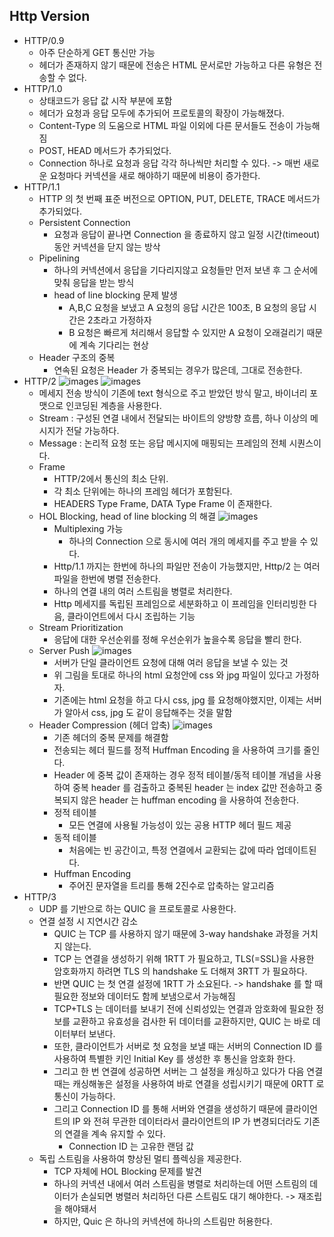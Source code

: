 ## Http Version
* HTTP/0.9
    - 아주 단순하게 GET 통신만 가능
    - 헤더가 존재하지 않기 때문에 전송은 HTML 문서로만 가능하고 다른 유형은 전송할 수 없다.
* HTTP/1.0
    - 상태코드가 응답 값 시작 부분에 포함
    - 헤더가 요청과 응답 모두에 추가되어 프로토콜의 확장이 가능해졌다.
    - Content-Type 의 도움으로 HTML 파일 이외에 다른 문서들도 전송이 가능해짐
    - POST, HEAD 메서드가 추가되었다.
    - Connection 하나로 요청과 응답 각각 하나씩만 처리할 수 있다. -> 매번 새로운 요청마다 커넥션을 새로 해야하기 때문에 비용이 증가한다.
* HTTP/1.1
    - HTTP 의 첫 번째 표준 버전으로 OPTION, PUT, DELETE, TRACE 메서드가 추가되었다.
    - Persistent Connection
        - 요청과 응답이 끝나면 Connection 을 종료하지 않고 일정 시간(timeout) 동안 커넥션을 닫지 않는 방삭
    - Pipelining
        - 하나의 커넥션에서 응답을 기다리지않고 요청들만 먼저 보낸 후 그 순서에 맞춰 응답을 받는 방식
        - head of line blocking 문제 발생
            - A,B,C 요청을 보냈고 A 요청의 응답 시간은 100초, B 요청의 응답 시간은 2초라고 가정하자
            - B 요청은 빠르게 처리해서 응답할 수 있지만 A 요청이 오래걸리기 때문에 계속 기다리는 현상
    - Header 구조의 중복
        - 연속된 요청은 Header 가 중복되는 경우가 많은데, 그대로 전송한다.
* HTTP/2
  ![images](https://media.vlpt.us/images/taesunny/post/eddc9c22-7d46-4899-877c-f8ce751609d5/image.png)
  ![images](https://media.vlpt.us/images/taesunny/post/17fd473d-7e43-4e73-9bba-8f64ee3ef21d/image.png)
    - 메세지 전송 방식이 기존에 text 형식으로 주고 받았던 방식 말고, 바이너리 포맷으로 인코딩된 계층을 사용한다.
    - Stream : 구성된 연결 내에서 전달되는 바이트의 양방향 흐름, 하나 이상의 메시지가 전달 가능하다.
    - Message : 논리적 요청 또는 응답 메시지에 매핑되는 프레임의 전체 시퀀스이다.
    - Frame
        - HTTP/2에서 통신의 최소 단위.
        - 각 최소 단위에는 하나의 프레임 헤더가 포함된다.
        - HEADERS Type Frame, DATA Type Frame 이 존재한다.
    - HOL Blocking, head of line blocking 의 해결
      ![images](https://media.vlpt.us/images/taesunny/post/8ba0ec32-1e59-4ffc-a801-21502f44e8a4/image.png)
        - Multiplexing 가능
            - 하나의 Connection 으로 동시에 여러 개의 메세지를 주고 받을 수 있다.
        - Http/1.1 까지는 한번에 하나의 파일만 전송이 가능했지만, Http/2 는 여러 파일을 한번에 병렬 전송한다.
        - 하나의 연결 내의 여러 스트림을 병렬로 처리한다.
        - Http 메세지를 독립된 프레임으로 세분화하고 이 프레임을 인터리빙한 다음, 클라이언트에서 다시 조립하는 기능
    - Stream Prioritization
        - 응답에 대한 우선순위를 정해 우선순위가 높을수록 응답을 빨리 한다.
    - Server Push
      ![images](https://developers.google.com/web/fundamentals/performance/http2/images/push01.svg?hl=ko)
        - 서버가 단일 클라이언트 요청에 대해 여러 응답을 보낼 수 있는 것
        - 위 그림을 토대로 하나의 html 요청안에 css 와 jpg 파일이 있다고 가정하자.
        - 기존에는 html 요청을 하고 다시 css, jpg 를 요청해야했지만, 이제는 서버가 알아서 css, jpg 도 같이 응답해주는 것을 말함
    - Header Compression (헤더 압축)
      ![images](https://developers.google.com/web/fundamentals/performance/http2/images/header_compression01.svg?hl=ko)
        - 기존 헤더의 중복 문제를 해결함
        - 전송되는 헤더 필드를 정적 Huffman Encoding 을 사용하여 크기를 줄인다.
        - Header 에 중복 값이 존재하는 경우 정적 테이블/동적 테이블 개념을 사용하여 중복 header 를 검출하고 중복된 header 는 index 값만 전송하고 중복되지 않은 header 는 huffman encoding 을 사용하여 전송한다.
        - 정적 테이블
            - 모든 연결에 사용될 가능성이 있는 공용 HTTP 헤더 필드 제공
        - 동적 테이블
            - 처음에는 빈 공간이고, 특정 연결에서 교환되는 값에 따라 업데이트된다.
        - Huffman Encoding
            - 주어진 문자열을 트리를 통해 2진수로 압축하는 알고리즘
* HTTP/3
    - UDP 를 기반으로 하는 QUIC 을 프로토콜로 사용한다.
    - 연결 설정 시 지연시간 감소
        - QUIC 는 TCP 를 사용하지 않기 때문에 3-way handshake 과정을 거치지 않는다.
        - TCP 는 연결을 생성하기 위해 1RTT 가 필요하고, TLS(=SSL)을 사용한 암호화까지 하려면 TLS 의 handshake 도 더해져 3RTT 가 필요하다.
        - 반면 QUIC 는 첫 연결 설정에 1RTT 가 소요된다. -> handshake 를 할 때 필요한 정보와 데이터도 함께 보냄으로서 가능해짐
        - TCP+TLS 는 데이터를 보내기 전에 신뢰성있는 연결과 암호화에 필요한 정보를 교환하고 유효성을 검사한 뒤 데이터를 교환하지만, QUIC 는 바로 데이터부터 보낸다.
        - 또한, 클라이언트가 서버로 첫 요청을 보낼 때는 서버의 Connection ID 를 사용하여 특별한 키인 Initial Key 를 생성한 후 통신을 암호화 한다.
        - 그리고 한 번 연결에 성공하면 서버는 그 설정을 캐싱하고 있다가 다음 연결 때는 캐싱해놓은 설정을 사용하여 바로 연결을 성립시키기 때문에 0RTT 로 통신이 가능하다.
        - 그리고 Connection ID 를 통해 서버와 연결을 생성하기 때문에 클라이언트의 IP 와 전혀 무관한 데이터라서 클라이언트의 IP 가 변경되더라도 기존의 연결을 계속 유지할 수 있다.
            - Connection ID 는 고유한 랜덤 값
    - 독립 스트림을 사용하여 향상된 멀티 플렉싱을 제공한다.
        - TCP 자체에 HOL Blocking 문제를 발견
        - 하나의 커넥션 내에서 여러 스트림을 병렬로 처리하는데 어떤 스트림의 데이터가 손실되면 병렬러 처리하던 다른 스트림도 대기 해야한다. -> 재조립을 해야돼서
        - 하지만, Quic 은 하나의 커넥션에 하나의 스트림만 허용한다.


